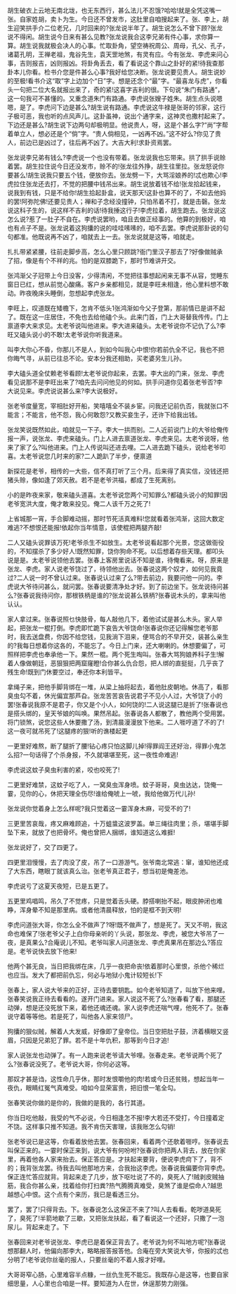 <!-- { "loadSidebar": true } -->
胡生破衣上云地无南北垅，也无东西行，甚么法儿不忍饿?哈哈!就是全凭这嘴一张。自家姓胡，卖卜为生。今日还不曾发市，这肚里自咱搜起来了。张、李上，胡生迎笑拱手介二位老兄，几时回来的?张龙说半年了。胡生说怎么不曾下顾?张龙说不得闲。胡生说今日来有甚么见教?张龙说我合这李兄弟有件心事，求你算一算。胡生说我就极会决人的心事。忙取卦角，望空祷祝周公、周母，孔父、孔子，诸葛孔明，王禅老祖，鬼谷先生，袁天罡地煞，有灵有应。今有张龙、李虎来问心事，吉则报吉，凶则报凶。将卦角丢去，看了看说这个靠山之卦好的紧!待我查那卦本儿你看。检书介您是件甚么心事?我好给您决断。张龙说要见贵人。胡生说妙的至极!看书介这“取”字上边加个“日”字。想是还念个“最”字。“最喜龙与虎”，你看头一句把二位大名就报出来了，奇的紧!这喜字吉利的很。下句说“朱门有路通”，这一句我可不甚懂的。又重念道朱门有路通。李虎说张嫂子姓朱。胡生点头说嗯嗯，是了。李虎问下边是甚么?胡生说有路通。李虎说这牛禄是张哥的邻家，这行子极可恶，我也听的点风声儿。这卦虽神，说出个通字来，这神灵也撒村起来了。下边还是甚么?胡生说下边两句却极明显。他说贵人，呀，这是个甚么字?“尚”字帮着单立人，想必还是个“倘”字。“贵人倘相见，一凶再不凶。”这不好么?你见了贵人，前边已是凶过了，往后再不凶了。大吉大利!求卦资焉罢。

张龙说李兄弟有钱么?李虎说一个也没有带着。张龙说我也忘带来。拱了拱手说赊着罢。胡生拉住说今日还没发市，赊不的!张龙往外挣，胡生往里拉。张龙怒说你要甚么!胡生说我只要五个钱，便放你去。张龙劈一下，大骂淫娘养的!忒也欺心!李虎拉住张龙还去打，不觉的把腰中钱吊出来。胡生说放着钱不给!张龙拾起钱来，说我到有钱，只是不给你!胡生拾起卦盒，说天那天!这卦也算不的了，不如去他妈的罢!阿弥陀佛!还要见贵人；禅和子念经没撞钟，只怕吊着不打，就是击磬。张龙说这科子生的，说这样不吉利的话!待我捶这行子!李虎拉着，胡生跑去。张龙说这怎么说?惹了一肚子不自在。李虎说罢哟，咱且去做正经事的。他算的到极好，咱也有点子不是。张龙说着这狗攮的说的哇哇嗉嗉的，咱不去罢。李虎说那卦说的句句都准。他既说再不凶了，咱就去上一去。张龙说就是这等，咱就走。

扎扎带紧紧腰，往前走脚步高，怎么心里只顾跳?衙门里汉子那去了?好像做贼承了招，像是有个不祥的兆。怕的是双膝跪下，那时节难讲开交。

张鸿渐父子冠带上今日没客，少得清闲，不觉把往事想起闲来无事不从容，觉睡东窗日已红，想从前觉心酸痛。客户乡亲都相见，就是李旺未相逢，他心里料想不敢动。昨夜晚床头睡倒，忽想起李虎张龙。

李旺上，叹道既在矮檐下，怎肯不低头1张鸿渐如今父子登第，那前情已是讲不起了。既在这一庄居住，不免也去给他磕个头。此来门首，门上大哥替我传传。门上禀道李大来求见。太老爷说叫他进来。李大进来磕头。太老爷说你不记仇了么?李旺又磕头说小的不敢!太老爷说你听我道来。

叫李大你心不昏，你那儿不是人，到如今叫我心中恨!你若前仇全不记，我也不把你晦气寻，从前已往总不论。安本分我还相助，买老婆另生儿孙。

李大磕头道全仗赖老爷看顾!太老爷说你起来，去罢。李大出的门来，张龙、李虎看见说那不是李旺出来了?咱先去问问他见的何如。拱手问道你见着张老爷否?李大说见来。李虎说说甚么来?李大说极好。

张老爷度量宽，宰相肚好开船，笑嘻嘻全不装乡宦。问我还记前仇否，我就张口不能言；不能言，他不怨，我心何敢怨?又教买妾生子，还许下给我出钱。

张龙笑说既然如此，咱就见一下子。李大一拱而别。二人近前说门上的大爷给俺传报一声，说张龙、李虎来磕头。门上人进去禀道张龙、李虎来见。太老爷说呀，他来了家了么?叫他进来。门上人传说叫还进去哩。二人进去跪下磕头，说给老爷叩喜。太老爷说您几时来的家?二人跪趴了半步，便禀道

新探花是老爷，相传的一大些，信不真打听了三个月。后来得了真实信，没钱还把猪头赊，像如逢了郊天赦。若不是老爷洪福，都成了生死离别。

小的是昨夜来家，敬来磕头道喜。太老爷说您两个可知罪么?都磕头说小的知罪!因老爷宽洪大度，俺才敢来投见。俺二人该千万之死了!

上省城那一宵，手合脚难动摇，那时节死活真难料!您就看着张鸿渐，这回大数定难逃?不想恨还能报!依起你当年情意，该使棍把两腿齐敲!

二人又磕头说罪该万死!老爷杀生不如放生。太老爷说看起那个光景，您这做衙役的，不知摆杀了多少好人!既然知罪，饶你狗命不死。以后想着存些天理。都叩头说是是。太老爷说领他去罢。张春上客房里说话不知是谁，待俺看来。呀，原来是张龙、李虎。家人说老爷饶过了，待领他出去。张春说这两个奴才，如何见我竟过?二人说一时不曾认过来。张春说认过来了么?带去前边，我要问他一问的。李虎说大爷待问甚么，就问罢。张春说要清净处才好。到了前边坐下。张龙说待问甚么?张春说我待问你，那根铁柄是谁的?张龙说甚么铁柄?张春说木头的，拿来叫他认认。

家人拿过来。张春说照乜快肢骨，每人敲他几下，着他试试是甚么木头。家人举起，把张龙一棍打倒。李虎即忙跪下哀告大爷饶命!张春说你还记得解您老爷那时，我去送盘费，你因不给您钱，见我淌下泪来，便骂合的不早开交，装甚么亲生的?我每日想着你这各的，不能忘了。今日上门来，还大喇喇的。休想要偏了，可照样把李虎也奉承他一下。果然一棍。两个死生啕叫。张春大骂狗娘养科子生!解着人像做朝廷，恶狠狠把两窟窿瞪!合你甚么仇合怨，把人绑的直挺挺，几乎丧了残生命!既到门休要空过，奉还你本利皆平。

拿绳子来，把他手脚背绑在一堆，从梁上抽将起去，着他肚皮朝地。休高了，看那臭虫勾不着，休光偏宜那芦旮。张龙苦苦哀告说君子不见小人过，大爷饶了小的罢!张春说我原不是君子，你又是个小人，如何饶的!二人说这腿已是折了!张春说也是搭头绑的，皇天爷娘的叫唤。果然吊起。张春说各人都散了，教他两个受用罢。将门锁煞，说您这些人休要撒了汤，到清晨漫漫放下他来。二人啀哼道了不的了!这一夜可就吊死了!这腿疼的狠!听的谯楼起更

一更里好难熬，断了腿折了腰!钻心疼只怕这脚儿掉!得罪阎王还好治，得罪小鬼怎么招?一句话得了个杀身报，不久就堪堪至死，这一夜性命难逃!

李虎说这蚊子臭虫利害的紧，咬也咬死了!

二更里好难禁，这蚊子吃了人，一窝臭虫浑身喷。蚊子哥哥，臭虫达达，饶俺一霎，见你的心，休把天理全伤尽!谁给俺唬上一唬，我给他做万代儿孙!

张龙说你觉着身上怎么样呢?我只觉着这一霎浑身木麻，可受不的了!

三更里苦哀哉，疼又麻难顾追，十万蛆螀这波罗盖。单三绳往肉里；杀，堪堪手脚坠下来，就放了也把骨坏。俺也曾把人捆绑，谁知道这么难捱!

张龙说好了，交了四更了。

四更里泪慢慢，去了肉没了皮，吊了一口游游气。张爷南北常逃：窜，谁知他还成了大东西，瞎眼丁就该真么治。张老爷真正君子，想当初是俺差池。

李虎说亏了这夏天夜短，已是五更了。

五更里鸡唱鸣，吊久了不觉疼，只是觉着舌头硬。脖搭喇抬不起，眼皮肿闭也难睁，浑身晕不知是那里病。或者他清晨释放，怕的是框不到天明!

李虎问道张大哥，你怎么全不做声了?呀!既不做声了，想是死了。天又不明，我这命也难保了!张老爷父子上白你母亲听的丫头说，那张龙、李虎，被您大爷吊了一夜，是真果么?合庵说儿不知。老爷叫家人问道张龙、李虎真果吊在那边么?答应是。老爷说快去放下他来!

他两个甚无良，当日把我绑在床，几乎一夜把命丧!依着那时心里恨，杀他个稀烂也应当。发大了都把前仇忘，何必与地狱小鬼计较短长!下

张春上，家人说大爷来的正好，正待去要钥匙。如今老爷知道了，叫放下他来哩。张春笑说我正待去看看的。遂开门进来。家人说这不死了么?张春看了看，那腿还动弹，想是还没死放下来，着他还魂还魂。家人说李虎还喘气哩，他死不了。张春说守着等等他。若是死了，叫他各人家来领尸。

狗攮的狠似贼，解着人大发威，好像即了皇帝位。当日空把肚子鼓，济着横眼又竖眉，只因是兄弟犯了罪。若不是十年仇积，那等到今日才追!

家人说张龙也动弹了。有一人跑来说老爷请大爷哩。张春走来。老爷说两个死了么?张春说没死了。老爷说大哥，你何必这等。

那奴才甚是诌，这性命几乎休，那时发恨嚼他的肉!若或今日还贫贱，想起当年一夜仇，眼睛红冤气真难受。咱如今显荣富贵，把旧恨一笔全勾。

张春笑说你做的是你的，我做的是我的，各行其道。

你当日吃他敲，我受的气不必说，今日相逢怎不报!李大若还不受打，今日撞着定不饶。这样事只推不知道。我不肯伤天害理，该我账怎么勾销!

张老爷说已是这等，你看着放他去罢。张春回来，看着两个还欹着啀哼。张春说去叫保正来的。一霎时保正来到，说大爷有何吩咐?张春说你把两人背去，放在你家里，再着他各人家来抬去。保正答应是。才扶起来要背，便说李虎疴下了，背不的；我背张龙罢。待我去叫他那地方来，合我抬这李虎。张春说我偏要你背李虎。保正连忙答应就背。背起来走了几步，放下呕吐说了不的，臭死人了!贼剥皮贼抽筋，我合你甚么亲，找着给你打扫粪?热气腾腾真难受，臭煞了谁是偿命人?越思越想心中恨。这个点有个来历，我已是看透三分。

罢了，罢了!只得背去。下。张春说怎么这保正不来了?叫人去看看。乾哕道臭死了，臭死了!半箭地歇了三歇，又把张龙扶起，看了看说这一个还好，只撒了一泡尿儿。背起来走了。下

张春回来对老爷说张龙、李虎已是着保正背去了。老爷说为何不叫地方呢?张春说想那翻人时，他偏向那李大，略略报答报答他。合庵在旁大笑说大爷，你报的忒也分明了!老爷说你丝毫的报人，只要丝毫的不着人报才好哩。

大哥哥窄心肠，心里难容半点糠，一丝仇生死不能忘。我既存心是这等，也要自家细思量，人心里也合咱是一样。要知道为人在世，休逞那势力刚强。


